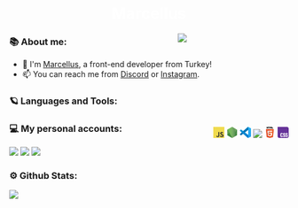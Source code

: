 <h1 align="center" style="color:#fff">
  Marcellus
</h1>
<img align='right' src='https://user-images.githubusercontent.com/5713670/87202985-820dcb80-c2b6-11ea-9f56-7ec461c497c3.gif' width='200"'>
<h3>📚 About me:</h3>
<ul>
  <li>🚀 I'm <a href="https://marcellusdev.com">Marcellus</a>, a front-end developer from Turkey!</li>
 <!-- <li>🛡️ i am developing discord bots and website</li>
  <li>💻 I’m currently working on a cool project 😎</li> -->
  <li>📫 You can reach me from <a href="https://discord.com/users/853137765508186152" target"blank_">Discord</a> or <a href="https://www.instagram.com/xmuhammetdag_/" target="_blank">Instagram</a>.</li>
</ul>
<h3>🪐 Languages and Tools:</h3>
<p style="float:right">
   <code><img height="20" src="https://raw.githubusercontent.com/github/explore/80688e429a7d4ef2fca1e82350fe8e3517d3494d/topics/javascript/javascript.png"></code>
   <code><img height="20" src="https://raw.githubusercontent.com/github/explore/80688e429a7d4ef2fca1e82350fe8e3517d3494d/topics/nodejs/nodejs.png"></code>
   <code><img height="20" src="https://raw.githubusercontent.com/github/explore/80688e429a7d4ef2fca1e82350fe8e3517d3494d/topics/visual-studio-code/visual-studio-code.png"></code>
   <code><img height="20" src="https://cdn.freebiesupply.com/logos/thumbs/2x/webstorm-icon-logo.png"></code>
   <code><img height="20" src="https://raw.githubusercontent.com/github/explore/80688e429a7d4ef2fca1e82350fe8e3517d3494d/topics/html/html.png"></code>
   <code><img height="20" src="https://raw.githubusercontent.com/github/explore/80688e429a7d4ef2fca1e82350fe8e3517d3494d/topics/css/css.png"></code>
<h3>💻 My personal accounts:</h3>
<p align="left">
   <!-- <a href="https://discord.com/users/853137765508186152" target"blank_"><img src="https://img.shields.io/badge/discord%20-7289DA.svg?&style=for-the-badge&logo=discord&logoColor=white"></a> -->
   <a href="https://youtube.marcellusdev.com/" target"blank_"><img src="https://img.shields.io/badge/youtube%20-ff0000.svg?&style=for-the-badge&logo=youtube&logoColor=white"></a>
   <a href="https://instagram.marcellusdev.com/" target"blank_"><img src="https://img.shields.io/badge/INSTAGRAM%20-DC3175.svg?&style=for-the-badge&logo=instagram&logoColor=white"></a>
   <a href="https://github.com/Marcellusexe" target"blank_"><img src="https://img.shields.io/badge/GitHub%20-191717.svg?&style=for-the-badge&logo=github&logoColor=white"></a>
</p>
<h3>⚙️ Github Stats:</h3>

<p align="left">
<a href="https://github.com/Marcellusexe">
  <img height="180em" src="https://github-readme-stats-eight-theta.vercel.app/api?username=Marcellusexe&show_icons=true&theme=react&include_all_commits=true&count_private=true"/>
</a>
</p>
<h1 align="center" style="color:#fff">
  
</h1>
